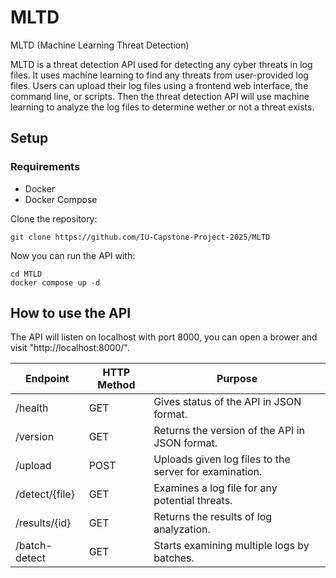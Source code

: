 # MLTD
MLTD (Machine Learning Threat Detection)

MLTD is a threat detection API used for detecting any cyber threats in log files. It uses machine learning to find any threats from user-provided log files. Users can upload their log files using a frontend web interface, the command line, or scripts. Then the threat detection API will use machine learning to analyze the log files to determine wether or not a threat exists.

## Setup

### Requirements
- Docker
- Docker Compose

Clone the repository:
```
git clone https://github.com/IU-Capstone-Project-2025/MLTD
```

Now you can run the API with:
```
cd MTLD
docker compose up -d
```


## How to use the API
The API will listen on localhost with port 8000, you can open a brower and visit "http://localhost:8000/".

|  Endpoint  |  HTTP Method  |  Purpose  |
|------------|---------------|-----------|
|  /health |  GET  |  Gives status of the API in JSON format.  |
|  /version  |  GET  |  Returns the version of the API in JSON format.  |
|  /upload  |  POST  | Uploads given log files to the server for examination.  |
|  /detect/{file}  |  GET  | Examines a log file for any potential threats.  |
|  /results/{id}  | GET  | Returns the results of log analyzation.  |
|  /batch-detect  | GET  | Starts examining multiple logs by batches.  |
